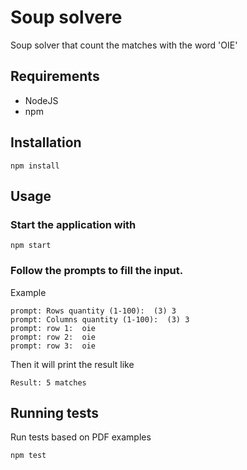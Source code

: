 # Soup solvere

Soup solver that count the matches with the word 'OIE'

## Requirements
- NodeJS
- npm

## Installation
```
npm install
```

## Usage
### Start the application with
```
npm start
```

### Follow the prompts to fill the input.

Example
```
prompt: Rows quantity (1-100):  (3) 3
prompt: Columns quantity (1-100):  (3) 3
prompt: row 1:  oie
prompt: row 2:  oie
prompt: row 3:  oie
```

Then it will print the result like
```
Result: 5 matches
```

## Running tests

Run tests based on PDF examples

```
npm test
```